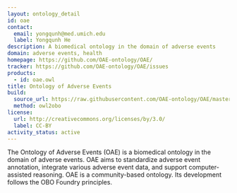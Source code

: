 ```yaml
---
layout: ontology_detail
id: oae
contact:
  email: yongqunh@med.umich.edu
  label: Yongqunh He
description: A biomedical ontology in the domain of adverse events
domain: adverse events, health
homepage: https://github.com/OAE-ontology/OAE/
tracker: https://github.com/OAE-ontology/OAE/issues
products:
  - id: oae.owl
title: Ontology of Adverse Events
build:
  source_url: https://raw.githubusercontent.com/OAE-ontology/OAE/master/src/oae_merged.owl 
  method: owl2obo
license:
  url: http://creativecommons.org/licenses/by/3.0/
  label: CC-BY
activity_status: active
---
```


The Ontology of Adverse Events (OAE) is a biomedical ontology in the domain of adverse events. OAE aims to standardize adverse event annotation, integrate various adverse event data, and support computer-assisted reasoning.  OAE is a community-based ontology. Its development follows the OBO Foundry principles.
